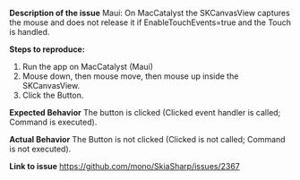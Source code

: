 **Description of the issue**
Maui: On MacCatalyst the SKCanvasView captures the mouse and does not release it if EnableTouchEvents=true and the Touch is handled.

**Steps to reproduce:**
1. Run the app on MacCatalyst (Maui)
2. Mouse down, then mouse move, then mouse up inside the SKCanvasView.
3. Click the Button.

**Expected Behavior**
The button is clicked (Clicked event handler is called; Command is executed).

**Actual Behavior**
The Button is not clicked (Clicked is not called; Command is not executed).

**Link to issue**
https://github.com/mono/SkiaSharp/issues/2367
